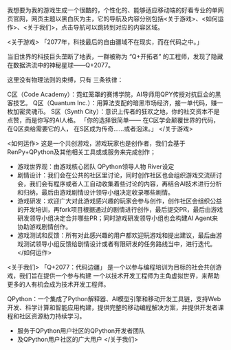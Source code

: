 
我想要为我的游戏生成一个很酷的，个性化的、能够适应移动端的好看专业的单网页官网，网页主题以黑白灰为主，它的导航及内容分别包括<关于游戏>、<如何运作>、<关于我们>，点击导航可以跳转到对应的内容区域。

<关于游戏>
「2077年，科技最后的自由疆域不在现实，而在代码之中。」

当旧世界的科技巨头垄断了地表，一群被称为 “Q+开拓者” 的工程师，发现了隐藏在数据洪流中的神秘星球——Q+2077。

这里没有物理法则的束缚，只有 三条铁律：

C区（Code Academy）：霓虹笼罩的赛博学院，AI导师用QPY传授对抗巨企的黑客技艺。
Q区（Quantum Inc.）：用算法支配的暗黑市场经济，接一单代码，赚一枚加密灵魂币。
S区（Synth City）：意识上传者的狂欢之地，你的社交资本不是点赞，而是你写的AI人格。
「你的选择很简单—— 在C区学会颠覆世界的代码， 在Q区卖给需要它的人， 在S区成为传奇……或者泡沫。」
</关于游戏>

<如何运作>
这是一个共创游戏，游戏玩家也是创作者，我们会基于RenPy+QPython及其他相关工具或或服务来完成创作；
- 游戏世界观：由游戏核心团队 QPython领导人物 River设定
- 剧情设计：我们会在公共的社区里讨论，同时创作社区也会组织游戏交流研讨会，我们会有程序或者人工自动收集着些讨论的内容，再结合AI技术进行分析和归纳，最后由游戏剧情设计领导小组决定收录哪些剧情。
- 游戏研发：欢迎广大对此游戏感兴趣的玩家会参与创作，创作社区会组织公益的开发培训，再fork项目根据通过的剧情进行创作，最后提交PR，最后由游戏研发领导小组决定合并哪些PR；同时游戏研发领导小组也会构建AI Agent来协助游戏剧情创作。
- 游戏测试和反馈：所有对此感兴趣的用户都欢迎玩游戏和提出建议，最后由游戏测试领导小组反馈给剧情设计或者有限研发的任务路线当中，进行迭代。
</如何运作>

<关于我们>
「Q+2077：代码边疆」 是一个以参与编程培训为目标的社会共创游戏，我们旨在提供一个参与构建 一个以技术开发工程师为主角虚拟世界，来帮助更多的人有机会成为技术开发工程师。

QPython：一个集成了Python解释器、AI模型引擎和移动开发工具链，支持Web开发、科学计算和智能应用构建，提供完整的移动编程解决方案，并提供开发者课程和社区资源助力持续学习。

- 服务于QPython用户社区的QPython开发者团队
- 及QPython用户社区的广大用户
</关于我们>
